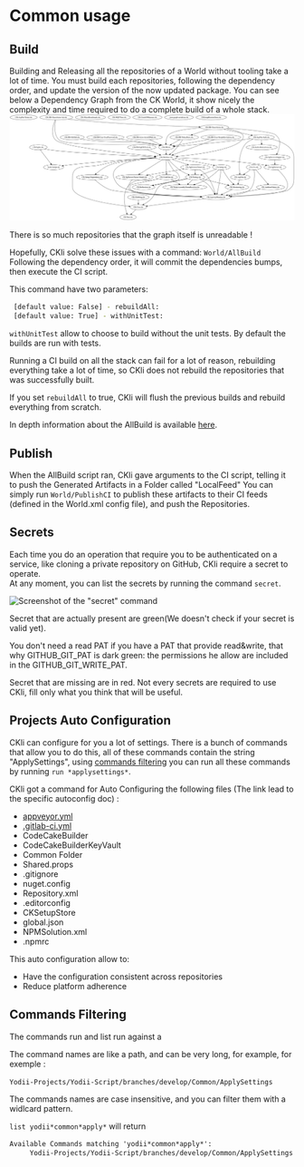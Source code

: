 # Common usage

## Build

Building and Releasing all the repositories of a World without tooling take a lot of time. You must build each repositories, following the dependency order, and update the version of the now updated package. 
You can see below a Dependency Graph from the CK World, it show nicely the complexity and time required to do a complete build of a whole stack.
![Dependency graph of the CK stack](CK-Dep-Graph.svg)

There is so much repositories that the graph itself is unreadable !

Hopefully, CKli solve these issues with a command: 
`World/AllBuild` 
Following the dependency order, it will commit the dependencies bumps, then execute the CI script.

This command have two parameters: 

```bash
 [default value: False] - rebuildAll:  
 [default value: True] - withUnitTest:
```

`withUnitTest` allow to choose to build without the unit tests. By default the builds are run with tests.

Running a CI build on all the stack can fail for a lot of reason, rebuilding everything take a lot of time, so CKli does not rebuild the repositories that was successfully built.

If you set `rebuildAll` to true, CKli will flush the previous builds and rebuild everything from scratch.

In depth information about the AllBuild is available [here](AllBuild.md).

## Publish

When the AllBuild script ran, CKli gave arguments to the CI script, telling it to push the Generated Artifacts in a Folder called "LocalFeed"
You can simply run `World/PublishCI` to publish these artifacts to their CI feeds (defined in the World.xml config file), and push the Repositories.

## Secrets

Each time you do an operation that require you to be authenticated on a service, like cloning a private repository on GitHub, CKli require a secret to operate.   
At any moment, you can list the secrets by running the command `secret`.

![Screenshot of the "secret" command](C:\Users\nicolas.vandeginste\Downloads\Docs\docs\SecretsScreenshot.png)

Secret that are actually present are green(We doesn't check if your secret is valid yet).

You don't need a read PAT if you have a PAT that provide read&write, that why GITHUB_GIT_PAT is dark green: the permissions he allow are included in the GITHUB_GIT_WRITE_PAT.

Secret that are missing are in red. Not every secrets are required to use CKli, fill only what you think that will be useful.

## Projects Auto Configuration

CKli can configure for you a lot of settings. There is a bunch of commands that allow you to do this, all of these commands contain the string "ApplySettings", using  [commands filtering](#commands-filtering) you can run all these commands by running `run *applysettings*`.

CKli got a command for Auto Configuring the following files (The link lead to the specific autoconfig doc) :  

- [appveyor.yml](In_Depth/CIAutoConfig.md)
- [.gitlab-ci.yml]((In_Depth/CIAutoConfig.md))
- CodeCakeBuilder
- CodeCakeBuilderKeyVault
- Common Folder
- Shared.props
- .gitignore
- nuget.config
- Repository.xml
- .editorconfig
- CKSetupStore
- global.json
- NPMSolution.xml
- .npmrc  

This auto configuration allow to: 

- Have the configuration consistent across repositories
- Reduce platform adherence

## Commands Filtering

The commands run and list run against a 

The command names are like a path, and can be very long, for example, for exemple :

`Yodii-Projects/Yodii-Script/branches/develop/Common/ApplySettings`

The commands names are case insensitive, and you can filter them with a widlcard pattern.

`list yodii*common*apply*` will return

```
Available Commands matching 'yodii*common*apply*':
     Yodii-Projects/Yodii-Script/branches/develop/Common/ApplySettings
```
